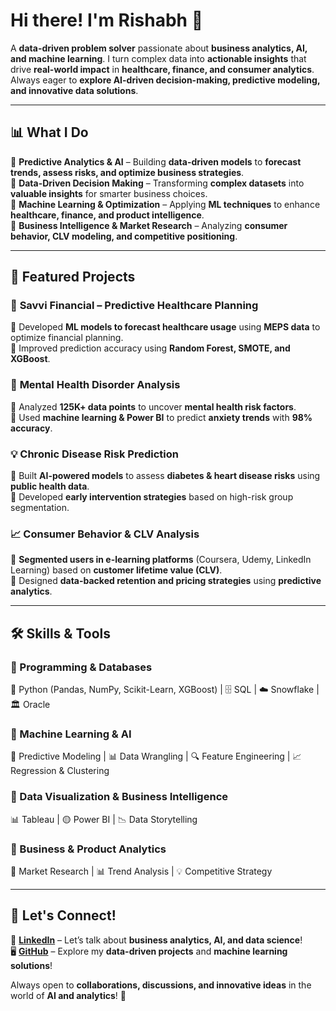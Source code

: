 # **Hi there! I'm Rishabh 🚀**  

A **data-driven problem solver** passionate about **business analytics, AI, and machine learning**. I turn complex data into **actionable insights** that drive **real-world impact** in **healthcare, finance, and consumer analytics**. Always eager to **explore AI-driven decision-making, predictive modeling, and innovative data solutions**.  

---

## **📊 What I Do**  
🔹 **Predictive Analytics & AI** – Building **data-driven models** to **forecast trends, assess risks, and optimize business strategies**.  
🔹 **Data-Driven Decision Making** – Transforming **complex datasets** into **valuable insights** for smarter business choices.  
🔹 **Machine Learning & Optimization** – Applying **ML techniques** to enhance **healthcare, finance, and product intelligence**.  
🔹 **Business Intelligence & Market Research** – Analyzing **consumer behavior, CLV modeling, and competitive positioning**.  

---

## **🚀 Featured Projects**  

### 🏥 **Savvi Financial – Predictive Healthcare Planning**  
🔹 Developed **ML models to forecast healthcare usage** using **MEPS data** to optimize financial planning.  
🔹 Improved prediction accuracy using **Random Forest, SMOTE, and XGBoost**.  

### 🧠 **Mental Health Disorder Analysis**  
🔹 Analyzed **125K+ data points** to uncover **mental health risk factors**.  
🔹 Used **machine learning & Power BI** to predict **anxiety trends** with **98% accuracy**.  

### 💡 **Chronic Disease Risk Prediction**  
🔹 Built **AI-powered models** to assess **diabetes & heart disease risks** using **public health data**.  
🔹 Developed **early intervention strategies** based on high-risk group segmentation.  

### 📈 **Consumer Behavior & CLV Analysis**  
🔹 **Segmented users in e-learning platforms** (Coursera, Udemy, LinkedIn Learning) based on **customer lifetime value (CLV)**.  
🔹 Designed **data-backed retention and pricing strategies** using **predictive analytics**.  

---

## **🛠️ Skills & Tools**  

### **🔹 Programming & Databases**  
🐍 Python (Pandas, NumPy, Scikit-Learn, XGBoost) | 🗄️ SQL | ☁️ Snowflake | 🏛️ Oracle  

### **🔹 Machine Learning & AI**  
🤖 Predictive Modeling | 📊 Data Wrangling | 🔍 Feature Engineering | 📈 Regression & Clustering  

### **🔹 Data Visualization & Business Intelligence**  
📊 Tableau | 🟡 Power BI | 📉 Data Storytelling  

### **🔹 Business & Product Analytics**  
📌 Market Research | 📊 Trend Analysis | 💡 Competitive Strategy  

---

## **💬 Let's Connect!**  

🔗 [**LinkedIn**](https://www.linkedin.com/in/rishabhj29/) – Let’s talk about **business analytics, AI, and data science**!  
🖥️ [**GitHub**](https://github.com/rishabhj29/) – Explore my **data-driven projects** and **machine learning solutions**!  

Always open to **collaborations, discussions, and innovative ideas** in the world of **AI and analytics**! 🚀
